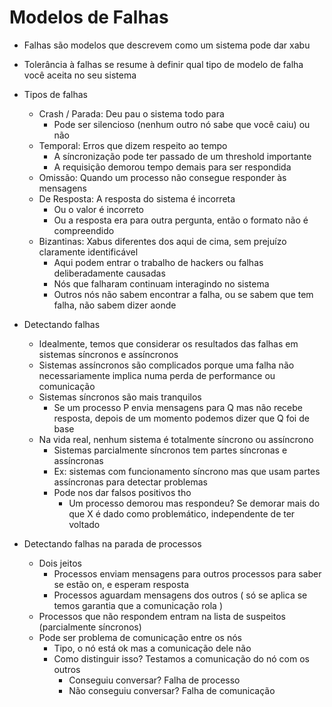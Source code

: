 # Modelos de Falhas

- Falhas são modelos que descrevem como um sistema pode dar xabu 
- Tolerância à falhas se resume à definir qual tipo de modelo de falha você aceita no seu sistema

- Tipos de falhas
	- Crash / Parada: Deu pau o sistema todo para 
		- Pode ser silencioso (nenhum outro nó sabe que você caiu) ou não
	- Temporal: Erros que dizem respeito ao tempo
		- A síncronização pode ter passado de um threshold importante 
		- A requisição demorou tempo demais para ser respondida
	- Omissão: Quando um processo não consegue responder às mensagens
	- De Resposta: A resposta do sistema é incorreta
		- Ou o valor é incorreto
		- Ou a resposta era para outra pergunta, então o formato não é compreendido
	- Bizantinas: Xabus diferentes dos aqui de cima, sem prejuízo claramente identificável
		- Aqui podem entrar o trabalho de hackers ou falhas deliberadamente causadas 
		- Nós que falharam continuam interagindo no sistema 
		- Outros nós não sabem encontrar a falha, ou se sabem que tem falha, não sabem dizer aonde

- Detectando falhas 
	- Idealmente, temos que considerar os resultados das falhas em sistemas síncronos e assíncronos
	- Sistemas assíncronos são complicados porque uma falha não necessariamente implica numa perda de performance ou comunicação
	- Sistemas síncronos são mais tranquilos 
		- Se um processo P envia mensagens para Q mas não recebe resposta, depois de um momento podemos dizer que Q foi de base
	- Na vida real, nenhum sistema é totalmente síncrono ou assíncrono
		- Sistemas parcialmente síncronos tem partes síncronas e assíncronas
		- Ex: sistemas com funcionamento síncrono mas que usam partes assíncronas para detectar problemas
		- Pode nos dar falsos positivos tho
			- Um processo demorou mas respondeu? Se demorar mais do que X é dado como problemático, independente de ter voltado

- Detectando falhas na parada de processos
	- Dois jeitos
		- Processos enviam mensagens para outros processos para saber se estão on, e esperam resposta
		- Processos aguardam mensagens dos outros ( só se aplica se temos garantia que a comunicação rola ) 
	- Processos que não respondem entram na lista de suspeitos (parcialmente síncronos)
	- Pode ser problema de comunicação entre os nós
		- Tipo, o nó está ok mas a comunicação dele não
		- Como distinguir isso? Testamos a comunicação do nó com os outros
			- Conseguiu conversar? Falha de processo
			- Não conseguiu conversar? Falha de comunicação 
